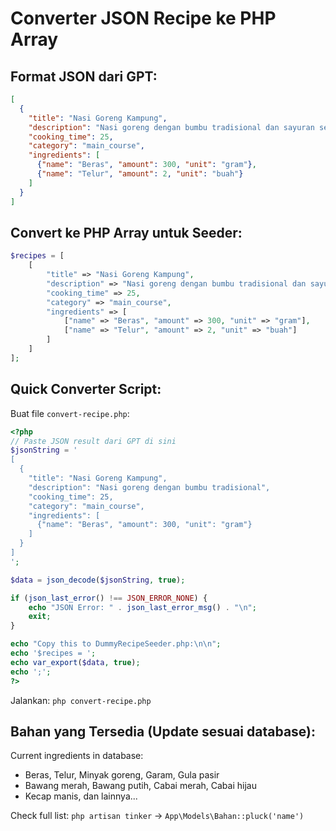 # Converter JSON Recipe ke PHP Array

## Format JSON dari GPT:

```json
[
  {
    "title": "Nasi Goreng Kampung",
    "description": "Nasi goreng dengan bumbu tradisional dan sayuran segar",
    "cooking_time": 25,
    "category": "main_course",
    "ingredients": [
      {"name": "Beras", "amount": 300, "unit": "gram"},
      {"name": "Telur", "amount": 2, "unit": "buah"}
    ]
  }
]
```

## Convert ke PHP Array untuk Seeder:

```php
$recipes = [
    [
        "title" => "Nasi Goreng Kampung",
        "description" => "Nasi goreng dengan bumbu tradisional dan sayuran segar",
        "cooking_time" => 25,
        "category" => "main_course",
        "ingredients" => [
            ["name" => "Beras", "amount" => 300, "unit" => "gram"],
            ["name" => "Telur", "amount" => 2, "unit" => "buah"]
        ]
    ]
];
```

## Quick Converter Script:

Buat file `convert-recipe.php`:

```php
<?php
// Paste JSON result dari GPT di sini
$jsonString = '
[
  {
    "title": "Nasi Goreng Kampung", 
    "description": "Nasi goreng dengan bumbu tradisional",
    "cooking_time": 25,
    "category": "main_course",
    "ingredients": [
      {"name": "Beras", "amount": 300, "unit": "gram"}
    ]
  }
]
';

$data = json_decode($jsonString, true);

if (json_last_error() !== JSON_ERROR_NONE) {
    echo "JSON Error: " . json_last_error_msg() . "\n";
    exit;
}

echo "Copy this to DummyRecipeSeeder.php:\n\n";
echo '$recipes = ';
echo var_export($data, true);
echo ';';
?>
```

Jalankan: `php convert-recipe.php`

## Bahan yang Tersedia (Update sesuai database):

Current ingredients in database:
- Beras, Telur, Minyak goreng, Garam, Gula pasir
- Bawang merah, Bawang putih, Cabai merah, Cabai hijau
- Kecap manis, dan lainnya...

Check full list: `php artisan tinker` → `App\Models\Bahan::pluck('name')`
